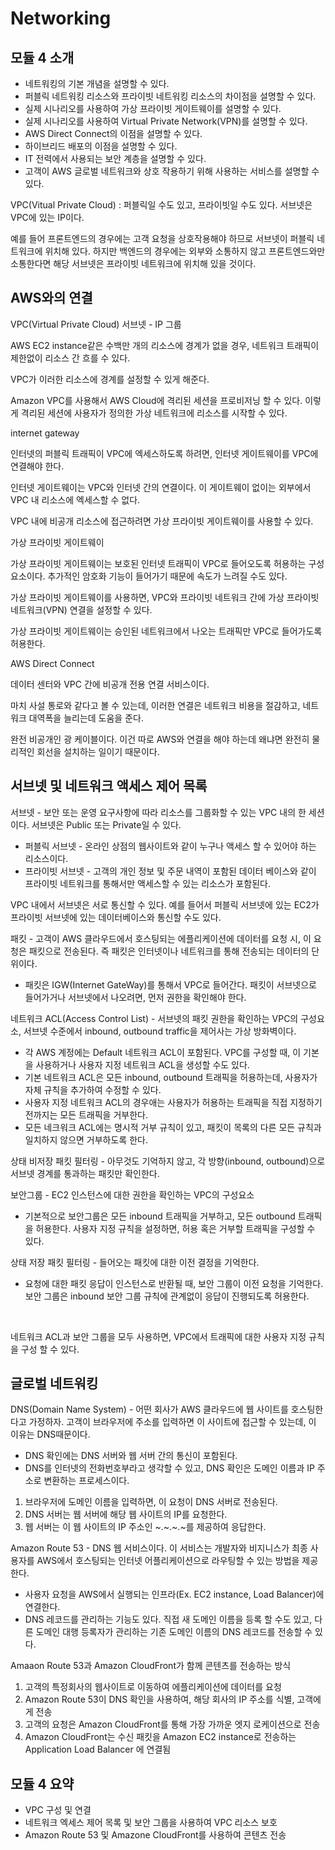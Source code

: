 # Networking

## 모듈 4 소개

* 네트워킹의 기본 개념을 설명할 수 있다. 
* 퍼블릭 네트워킹 리소스와 프라이빗 네트워킹 리소스의 차이점을 설명할 수 있다. 
* 실제 시나리오를 사용하여 가상 프라이빗 게이트웨이를 설명할 수 있다. 
* 실제 시나리오를 사용하여 Virtual Private Network(VPN)를 설명할 수 있다. 
* AWS Direct Connect의 이점을 설명할 수 있다. 
* 하이브리드 배포의 이점을 설명할 수 있다. 
* IT 전력에서 사용되는 보안 계층을 설명할 수 있다. 
* 고객이 AWS 글로벌 네트워크와 상호 작용하기 위해 사용하는 서비스를 설명할 수 있다.

VPC(Vitual Private Cloud) 
: 퍼블릭일 수도 있고, 프라이빗일 수도 있다. 
서브넷은 VPC에 있는 IP이다.

예를 들어 프론트엔드의 경우에는 고객 요청을 상호작용해야 하므로 서브넷이 퍼블릭 네트워크에 위치해 있다. 하지만 백엔드의 경우에는 외부와 소통하지 않고 프론트엔드와만 소통한다면 해당 서브넷은 프라이빗 네트워크에 위치해 있을 것이다. 

## AWS와의 연결

VPC(Virtual Private Cloud)
서브넷 - IP 그룹

AWS EC2 instance같은 수백만 개의 리소스에 경계가 없을 경우, 네트워크 트래픽이 제한없이 리소스 간 흐를 수 있다. 

VPC가 이러한 리소스에 경계를 설정할 수 있게 해준다. 

Amazon VPC를 사용해서 AWS Cloud에 격리된 세션을 프로비저닝 할 수 있다. 이렇게 격리된 세션에 사용자가 정의한 가상 네트워크에 리소스를 시작할 수 있다. 

internet gateway

인터넷의 퍼블릭 트래픽이 VPC에 엑세스하도록 하려면, 인터넷 게이트웨이를 VPC에 연결해야 한다. 

인터넷 게이트웨이는 VPC와 인터넷 간의 연결이다. 이 게이트웨이 없이는 외부에서 VPC 내 리소스에 엑세스할 수 없다.

VPC 내에 비공개 리소스에 접근하려면 가상 프라이빗 게이트웨이를 사용할 수 있다. 

가상 프라이빗 게이트웨이 

가상 프라이빗 게이트웨이는 보호된 인터넷 트래픽이 VPC로 들어오도록 허용하는 구성요소이다. 추가적인 암호화 기능이 들어가기 때문에 속도가 느려질 수도 있다. 

가상 프라이빗 게이트웨이를 사용하면, VPC와 프라이빗 네트워크 간에 가상 프라이빗 네트워크(VPN) 연결을 설정할 수 있다. 

가상 프라이빗 게이트웨이는 승인된 네트워크에서 나오는 트래픽만 VPC로 들어가도록 허용한다. 

AWS Direct Connect

데이터 센터와 VPC 간에 비공개 전용 연결 서비스이다. 

마치 사설 통로와 같다고 볼 수 있는데, 이러한 연결은 네트워크 비용을 절감하고, 네트워크 대역폭을 늘리는데 도움을 준다. 

완전 비공개인 광 케이블이다. 이건 따로 AWS와 연결을 해야 하는데 왜냐면 완전히 물리적인 회선을 설치하는 일이기 때문이다. 

## 서브넷 및 네트워크 액세스 제어 목록

서브넷 - 보안 또는 운영 요구사항에 따라 리소스를 그룹화할 수 있는 VPC 내의 한 세션이다. 서브넷은 Public 또는 Private일 수 있다. 

* 퍼블릭 서브넷 - 온라인 상점의 웹사이트와 같이 누구나 액세스 할 수 있어야 하는 리소스이다. 
* 프라이빗 서브넷 - 고객의 개인 정보 및 주문 내역이 포함된 데이터 베이스와 같이 프라이빗 네트워크를 통해서만 액세스할 수 있는 리소스가 포함된다. 

VPC 내에서 서브넷은 서로 통신할 수 있다. 예를 들어서 퍼블릭 서브넷에 있는 EC2가 프라이빗 서브넷에 있는 데이터베이스와 통신할 수도 있다. 

패킷 - 고객이 AWS 클라우드에서 호스팅되는 에플리케이션에 데이터를 요청 시, 이 요청은 패킷으로 전송된다. 즉 패킷은 인터넷이나 네트워크를 통해 전송되는 데이터의 단위이다.

* 패킷은 IGW(Internet GateWay)를 통해서 VPC로 들어간다. 패킷이 서브넷으로 들어가거나 서브넷에서 나오려면, 먼저 권한을 확인해야 한다. 

네트워크 ACL(Access Control List) - 서브넷의 패킷 권한을 확인하는 VPC의 구성요소, 서브넷 수준에서 inbound, outbound traffic을 제어사는 가상 방화벽이다. 

* 각 AWS 계정에는 Default 네트워크 ACL이 포함된다. VPC를 구성할 때, 이 기본을 사용하거나 사용자 지정 네트워크 ACL을 생성할 수도 있다. 
* 기본 네트워크 ACL은 모든 inbound, outbound 트래픽을 허용하는데, 사용자가 자체 규칙을 추가하여 수정할 수 있다. 
* 사용자 지정 네트워크 ACL의 경우애는 사용자가 허용하는 트래픽을 직접 지정하기 전까지는 모든 트래픽을 거부한다. 
* 모든 네크워크 ACL에는 명시적 거부 규칙이 있고, 패킷이 목록의 다른 모든 규칙과 일치하지 않으면 거부하도록 한다. 

상태 비저장 패킷 필터링 - 아무것도 기억하지 않고, 각 방향(inbound, outbound)으로 서브넷 경계를 통과하는 패킷만 확인한다. 

보안그룹 - EC2 인스턴스에 대한 권한을 확인하는 VPC의 구성요소 

* 기본적으로 보안그룹은 모든 inbound 트래픽을 거부하고, 모든 outbound 트래픽을 허용한다. 사용자 지정 규칙을 설정하면, 허용 혹은 거부할 트래픽을 구성할 수 있다. 

상태 저장 패킷 필터링 - 들어오는 패킷에 대한 이전 결정을 기억한다. 

* 요청에 대한 패킷 응답이 인스턴스로 반환될 때, 보안 그룹이 이전 요청을 기억한다. 보안 그룹은 inbound 보안 그룹 규칙에 관계없이 응답이 진행되도록 허용한다. 

</br>

네트워크 ACL과 보안 그룹을 모두 사용하면, VPC에서 트래픽에 대한 사용자 지정 규칙을 구성 할 수 있다. 

## 글로벌 네트워킹

DNS(Domain Name System) - 어떤 회사가 AWS 클라우드에 웹 사이트를 호스팅한다고 가정하자. 고객이 브라우저에 주소를 입력하면 이 사이트에 접근할 수 있는데, 
이 이유는 DNS때문이다. 

* DNS 확인에는 DNS 서버와 웹 서버 간의 통신이 포함된다. 
* DNS를 인터넷의 전화번호부라고 생각할 수 있고, DNS 확인은 도메인 이름과 IP 주소로 변환하는 프로세스이다. 

1. 브라우저에 도메인 이름을 입력하면, 이 요청이 DNS 서버로 전송된다.
2. DNS 서버는 웹 서버에 해당 웹 사이트의 IP를 요청한다.
3. 웹 서버는 이 웹 사이트의 IP 주소인 ~.~.~.~를 제공하여 응답한다.

Amazon Route 53 - DNS 웹 서비스이다. 이 서비스는 개발자와 비지니스가 최종 사용자를 AWS에서 호스팅되는 인터넷 어플리케이션으로 라우팅할 수 있는 방법을 제공한다. 

* 사용자 요청을 AWS에서 실행되는 인프라(Ex. EC2 instance, Load Balancer)에 연결한다. 
* DNS 레코드를 관리하는 기능도 있다. 직접 새 도메인 이름을 등록 할 수도 있고, 다른 도메인 대행 등록자가 관리하는 기존 도메인 이름의 DNS 레코드를 전송할 수 있다. 


Amaaon Route 53과 Amazon CloudFront가 함께 콘텐츠를 전송하는 방식

1. 고객의 특정회사의 웹사이트로 이동하여 에플리케이션에 데이터를 요청
2. Amazon Route 53이 DNS 확인을 사용하여, 해당 회사의 IP 주소를 식별, 고객에게 전송
3. 고객의 요청은 Amazon CloudFront를 통해 가장 가까운 엣지 로케이션으로 전송
4. Amazon CloudFront는 수신 패킷을 Amazon EC2 instance로 전송하는 Application Load Balancer 에 연결됨 


## 모듈 4 요약

* VPC 구성 및 연결
* 네트워크 엑세스 제어 목록 및 보안 그룹을 사용하여 VPC 리소스 보호
* Amazon Route 53 및 Amazone CloudFront를 사용하여 콘텐츠 전송

